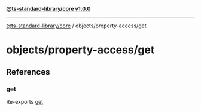 [**@ts-standard-library/core v1.0.0**](../../../README.md)

***

[@ts-standard-library/core](../../../modules.md) / objects/property-access/get

# objects/property-access/get

## References

### get

Re-exports [get](functions/get.md)
